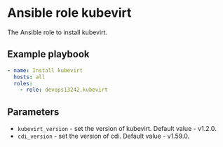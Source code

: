 # Ansible role kubevirt

The Ansible role to install kubevirt.

## Example playbook

```yaml
- name: Install kubevirt
  hosts: all
  roles:
    - role: devops13242.kubevirt
```

## Parameters

* `kubevirt_version` - set the version of kubevirt. Default value - v1.2.0.
* `cdi_version` - set the version of cdi. Default value - v1.59.0.



